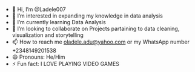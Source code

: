 - 👋 Hi, I’m @Ladele007
- 👀 I’m interested in expanding my knowledge in data analysis
- 🌱 I’m currently learning Data Analysis
- 💞️ I’m looking to collaborate on Projects partaining to data cleaning, visualization and storytelling
- 📫 How to reach me oladele.adu@yahoo.com or my WhatsApp number +2348149201538
- 😄 Pronouns: He/Him
- ⚡ Fun fact: I LOVE PLAYING VIDEO GAMES

<!---
Ladele007/Ladele007 is a ✨ special ✨ repository because its `README.md` (this file) appears on your GitHub profile.
You can click the Preview link to take a look at your changes.
--->
